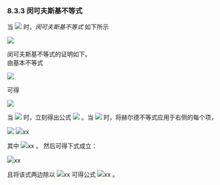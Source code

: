 ### 8.3.3 闵可夫斯基不等式

当 <img src="http://latex.codecogs.com/gif.latex?p\geq1" style="border:none;"> 时，*闵可夫斯基不等式* 如下所示  

<img src="http://latex.codecogs.com/gif.latex?(E[\left|x+y\right|^{p}])^{\frac{1}{p}}\leq(E[\left|x\right|^{p}])^{\frac{1}{p}}+(E[\left|y\right|^{p}])^{\frac{1}{p}}.(8.8)" style="border:none;">

闵可夫斯基不等式的证明如下。  
由基本不等式  

<img src="http://latex.codecogs.com/gif.latex?\left|x+y\right|\leq\left|x\right|+\left|y\right|" style="border:none;">

可得  

<img src="http://latex.codecogs.com/gif.latex?E[\left|x+y\right|^{p}]\leq%20E[\left|x\right|\cdot\left|x+y\right|^{p-1}]+E[\left|y\right|\cdot\left|x+y\right|^{p-1}]." style="border:none;">

当 <img src="http://latex.codecogs.com/gif.latex?p=1" style="border:none;"> 时，立刻得出公式 <img src="http://latex.codecogs.com/gif.latex?(8.8)" style="border:none;"> 。当 <img src="http://latex.codecogs.com/gif.latex?p>1" style="border:none;"> 时，将赫尔德不等式应用于右侧的每个项，  

<img src="http://latex.codecogs.com/gif.latex?E[\left|x\right|\cdot\left|x+y\right|^{p-1}]\leq(E[\left|x\right|^{p}])^{\frac{1}{p}}(E[\left|x+y\right|^{(p-1)q}])^{\frac{1}{q}}," style="border:none;">
<img src="http://latex.codecogs.com/gif.latex?在此插入Latex公式" style="border:none;">xx

其中 <img src="http://latex.codecogs.com/gif.latex?在此插入Latex公式" style="border:none;">xx 。
然后可得下式成立：  

<img src="http://latex.codecogs.com/gif.latex?在此插入Latex公式" style="border:none;">xx

且将该式两边除以 <img src="http://latex.codecogs.com/gif.latex?在此插入Latex公式" style="border:none;">xx 可得公式 <img src="http://latex.codecogs.com/gif.latex?在此插入Latex公式" style="border:none;">xx 。
